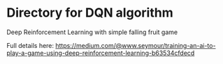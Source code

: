 # Directory for DQN algorithm
Deep Reinforcement Learning with simple falling fruit game

Full details here: https://medium.com/@www.seymour/training-an-ai-to-play-a-game-using-deep-reinforcement-learning-b63534cfdecd
